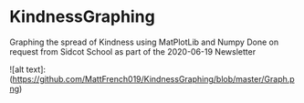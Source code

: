 # KindnessGraphing
Graphing the spread of Kindness using MatPlotLib and Numpy
Done on request from Sidcot School as part of the 2020-06-19 Newsletter

![alt text]: (https://github.com/MattFrench019/KindnessGraphing/blob/master/Graph.png)
